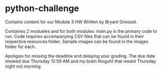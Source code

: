 # python-challenge
Contains content for our Module 3 HW Written by Bryant Griessel.

Containes 2 modueles and for both modules:
    main.py is the primary code to run.
    Code requires accompanying CSV files that can be found in their respective resources folder.
    Sample images can be found in the images folder for each.

Apoligies for missing the deadline and delaying your grading. The due date showed due Thursday 12:59 AM and my brain thoguht that meant Thursday night not morning.